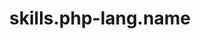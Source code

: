 ---
layout: skill
unique-name: php-lang
type: programming-language
title: skills.php-lang.name
description: skills.php-lang.desc
proficiency-level: 40
last-update: 2020-10-09 11:00:00 -0400
---